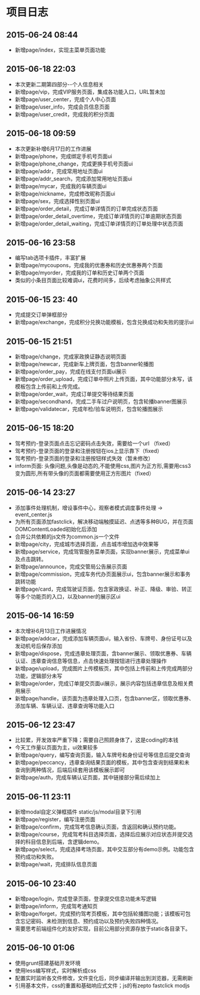 # 项目日志

## 2015-06-24 08:44

* 新增page/index，实现主菜单页面功能


## 2015-06-18 22:03

* 本次更新二期第四部分--个人信息相关
* 新增page/vip，完成VIP服务页面，集成各功能入口，URL暂未加
* 新增page/user_center，完成个人中心页面
* 新增page/user_info，完成会员信息页面
* 新增page/user_credit，完成我的积分页面


## 2015-06-18 09:59

* 本次更新补增6月17日的工作进展
* 新增page/phone，完成绑定手机号页面ui
* 新增page/phone_change，完成更换手机号页面ui
* 新增page/addr，完成常用地址页面ui
* 新增page/addr_search，完成添加常用地址页面ui
* 新增page/mycar，完成我的车辆页面ui
* 新增page/nickname，完成修改昵称页面ui
* 新增page/sex，完成选择性别页面ui
* 新增page/order_detail，完成订单详情页的订单完成状态页面
* 新增page/order_detail_overtime，完成订单详情页的订单逾期状态页面
* 新增page/order_detail_waiting，完成订单详情页的订单处理中状态页面

## 2015-06-16 23:58

* 编写tab选项卡插件，丰富扩展
* 新增page/mycoupons，完成我的优惠券和历史优惠券两个页面
* 新增page/myorder，完成我的订单和历史订单两个页面
* 类似的小条目页面比较难调ui，花费时间多，后续考虑抽象公共样式

## 2015-06-15 23: 40

* 完成提交订单弹框部分
* 新增page/exchange，完成积分兑换功能模板，包含兑换成功和失败的提示ui

## 2015-06-15 21:51

* 新增page/change，完成家政换证静态说明页面
* 新增page/newcar，完成新车上牌页面，包含banner轮播图
* 新增page/order_pay，完成在线支付页面ui展示
* 新增page/order_upload，完成订单中照片上传页面，其中功能部分未写，该模板包含上传前和上传完成。
* 新增page/order_wait，完成订单提交等待结果页面
* 新增page/secondhand，完成二手车过户说明页，包含轮播banner图展示
* 新增page/validatecar，完成年检/验车说明页，包含轮播图展示

## 2015-06-15 18:20

* 驾考预约-登录页面点击忘记密码点击失效，需要给一个url （fixed）
* 驾考预约-登录页面的登录和注册按钮在ios上显示靠下（fixed）
* 驾考预约-登录页面的登录和注册按钮样式失效（暂未修改）
* inform页面: 头像问题,头像是动态的,不能使用css,图片为正方形,需要用css3变为圆形,所有带头像的页面都需要使用正方形图片（fixed）

## 2015-06-14 23:27

* 添加事件处理机制，增设事件中心，观察者模式调度事件处理 -> event_center.js
* 为所有页面添加fastclick，解决移动端触摸延迟、点透等多种BUG，并在页面DOMContentLoaded初始化后添加
* 合并公共依赖的js文件为common.js一个文件
* 新增page/city，完成城市选择页面，点击城市增加选中效果等
* 新增page/service，完成驾管服务菜单页面，实现banner展示，完成菜单ui及点击跳转。
* 新增page/announce，完成交管局公告展示页面
* 新增page/commission，完成车务代办页面展示ui，包含banner展示和事务跳转功能
* 新增page/card，完成驾驶证页面，包含家政换证、补正、降级、审验、转正等多个功能页的入口，以及banner的展示区ui

## 2015-06-14 16:59

* 本次增补6月13日工作进展情况
* 新增page/addcar，完成添加车辆页面ui，输入省份、车牌号、身份证号以及发动机号后保存添加
* 新增page/dispose，完成违章处理页面，含banner展示、领取优惠券、车辆认证、违章查询信息等信息，点击快速处理按钮进行违章处理操作
* 新增page/upload，完成图片上传模板页，其中包括上传前和上传完成两部分功能，逻辑部分未写
* 新增page/order，完成订单提交页面ui展示，展示内容包括违章信息及相关费用展示
* 新增page/handle，该页面为违章处理入口页，包含banner区，领取优惠券、添加车辆、车辆认证、违章查询等功能入口

## 2015-06-12 23:47

* 比较累，开发效率严重下降；需要自己照顾身体了，这是coding的本钱
* 今天工作量以页面为主，ui效果较多
* 新增page/query，编写查询页面，输入车牌号和身份证号等信息后提交查询
* 新增page/peccancy，违章查询结果页面的模板，其中包含查询到结果和未查询到两种情况，后端后续套用该模板展示即可
* 新增page/auth，完成车辆认证页面，其中链接部分需后续加上

## 2015-06-11 23:11

* 新增modal自定义弹框插件 static/js/modal目录下引用
* 新增page/register，编写注册页面
* 新增page/confirm，完成驾考信息确认页面，含返回和确认预约功能。
* 新增page/course，完成驾考科目选择页面，选择后应展示对应状态并提交选择的科目信息到后端，含逻辑demo。
* 新增page/select，完成选择考场页面，其中交互部分有demo示例。功能包含预约成功和失败。
* 新增page/wait，完成排队信息页面

## 2015-06-10 23:40

* 新增page/login，完成登录页面，登录提交信息功能未写逻辑
* 新增page/inform，完成驾考通知页
* 新增page/forget，完成预约驾考页模板，其中包括轮播图功能；该模板可包含忘记密码、未检测到信息、预约成功以及预约失败四种情况。
* 需要思考前端组件化的友好实现，目前公用部分资源存放于static各目录下。

## 2015-06-10 01:06

* 使用grunt搭建基础开发环境
* 使用less编写样式，实时解析成css
* 配置实时监听各文件修改，文件变化后，同步编译并输出到浏览器，无需刷新
* 引用基本文件，css的重置和基础响应式文件；js的有zepto fastclick modjs

